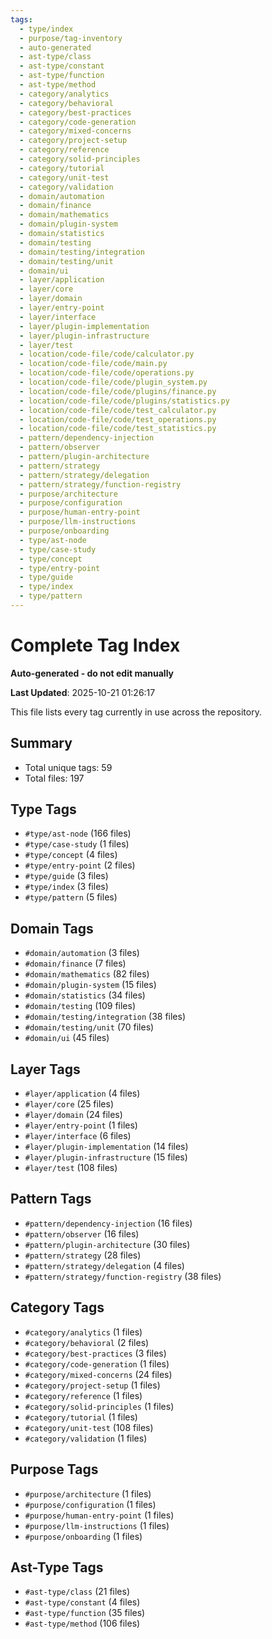 ```yaml
---
tags:
  - type/index
  - purpose/tag-inventory
  - auto-generated
  - ast-type/class
  - ast-type/constant
  - ast-type/function
  - ast-type/method
  - category/analytics
  - category/behavioral
  - category/best-practices
  - category/code-generation
  - category/mixed-concerns
  - category/project-setup
  - category/reference
  - category/solid-principles
  - category/tutorial
  - category/unit-test
  - category/validation
  - domain/automation
  - domain/finance
  - domain/mathematics
  - domain/plugin-system
  - domain/statistics
  - domain/testing
  - domain/testing/integration
  - domain/testing/unit
  - domain/ui
  - layer/application
  - layer/core
  - layer/domain
  - layer/entry-point
  - layer/interface
  - layer/plugin-implementation
  - layer/plugin-infrastructure
  - layer/test
  - location/code-file/code/calculator.py
  - location/code-file/code/main.py
  - location/code-file/code/operations.py
  - location/code-file/code/plugin_system.py
  - location/code-file/code/plugins/finance.py
  - location/code-file/code/plugins/statistics.py
  - location/code-file/code/test_calculator.py
  - location/code-file/code/test_operations.py
  - location/code-file/code/test_statistics.py
  - pattern/dependency-injection
  - pattern/observer
  - pattern/plugin-architecture
  - pattern/strategy
  - pattern/strategy/delegation
  - pattern/strategy/function-registry
  - purpose/architecture
  - purpose/configuration
  - purpose/human-entry-point
  - purpose/llm-instructions
  - purpose/onboarding
  - type/ast-node
  - type/case-study
  - type/concept
  - type/entry-point
  - type/guide
  - type/index
  - type/pattern
---
```


# Complete Tag Index

**Auto-generated - do not edit manually**

**Last Updated**: 2025-10-21 01:26:17

This file lists every tag currently in use across the repository.

## Summary

- Total unique tags: 59
- Total files: 197

## Type Tags

- `#type/ast-node` (166 files)
- `#type/case-study` (1 files)
- `#type/concept` (4 files)
- `#type/entry-point` (2 files)
- `#type/guide` (3 files)
- `#type/index` (3 files)
- `#type/pattern` (5 files)

## Domain Tags

- `#domain/automation` (3 files)
- `#domain/finance` (7 files)
- `#domain/mathematics` (82 files)
- `#domain/plugin-system` (15 files)
- `#domain/statistics` (34 files)
- `#domain/testing` (109 files)
- `#domain/testing/integration` (38 files)
- `#domain/testing/unit` (70 files)
- `#domain/ui` (45 files)

## Layer Tags

- `#layer/application` (4 files)
- `#layer/core` (25 files)
- `#layer/domain` (24 files)
- `#layer/entry-point` (1 files)
- `#layer/interface` (6 files)
- `#layer/plugin-implementation` (14 files)
- `#layer/plugin-infrastructure` (15 files)
- `#layer/test` (108 files)

## Pattern Tags

- `#pattern/dependency-injection` (16 files)
- `#pattern/observer` (16 files)
- `#pattern/plugin-architecture` (30 files)
- `#pattern/strategy` (28 files)
- `#pattern/strategy/delegation` (4 files)
- `#pattern/strategy/function-registry` (38 files)

## Category Tags

- `#category/analytics` (1 files)
- `#category/behavioral` (2 files)
- `#category/best-practices` (3 files)
- `#category/code-generation` (1 files)
- `#category/mixed-concerns` (24 files)
- `#category/project-setup` (1 files)
- `#category/reference` (1 files)
- `#category/solid-principles` (1 files)
- `#category/tutorial` (1 files)
- `#category/unit-test` (108 files)
- `#category/validation` (1 files)

## Purpose Tags

- `#purpose/architecture` (1 files)
- `#purpose/configuration` (1 files)
- `#purpose/human-entry-point` (1 files)
- `#purpose/llm-instructions` (1 files)
- `#purpose/onboarding` (1 files)

## Ast-Type Tags

- `#ast-type/class` (21 files)
- `#ast-type/constant` (4 files)
- `#ast-type/function` (35 files)
- `#ast-type/method` (106 files)
